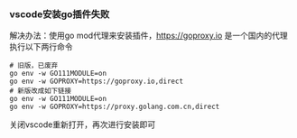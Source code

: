 ### vscode安装go插件失败
解决办法：使用go mod代理来安装插件，https://goproxy.io 是一个国内的代理
执行以下两行命令
```shell
# 旧版，已废弃
go env -w GO111MODULE=on
go env -w GOPROXY=https://goproxy.io,direct
# 新版改成如下链接
go env -w GO111MODULE=on
go env -w GOPROXY=https://proxy.golang.com.cn,direct
```
关闭vscode重新打开，再次进行安装即可
